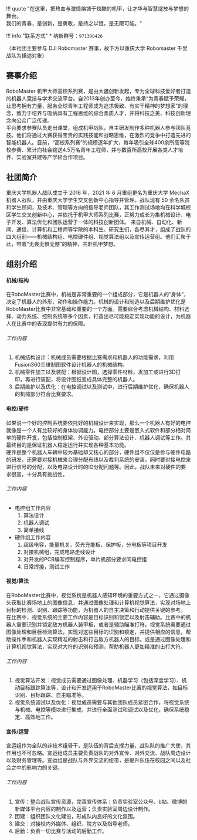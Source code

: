 !!! quote "在这里，把热血与激情熔铸于炫酷的机甲，让才华与智慧绽放与梦想的舞台。<br>我们的青春，是创新，是勇敢，是持之以恒，是无限可能。"

!!! info "联系方式"
    * 纳新群号：`971398426`

（本社团主要参与 DJI Robomaster 赛事，故下方以重庆大学 Robomaster 千里战队为描述对象）

## 赛事介绍  
RoboMaster 机甲大师高校系列赛，是由大疆创新发起，专为全球科技爱好者打造的机器人竞技与学术交流平台。自2013年创办至今，始终秉承“为青春赋予荣耀，让思考拥有力量，服务全球青年工程师成为追求极致、有实干精神的梦想家”的理念，致力于培养与吸纳具有工程思维的综合素质人才，并将科技之美、科技创新理念向公众广泛传递。  
平台要求参赛队员走出课堂，组成机甲战队，自主研发制作多种机器人参与团队竞技。他们将通过大赛获得宝贵的实践技能和战略思维，在激烈的竞争中打造先进的智能机器人。目前，“高校系列赛”的规模逐年扩大，每年吸引全球400余所高等院校参赛、累计向社会输送4.5万名青年工程师，并与数百所高校开展各类人才培养、实验室共建等产学研合作项目。  

## 社团简介
重庆大学机器人战队成立于 2016 年，2021 年 6 月重组更名为重庆大学 MechaX 机器人战队，并由重庆大学学生交叉创新中心指导并管理。战队现有 50 余名队员和学生顾问，及技术、管理等方向的指导老师团队，其工作测试场地均在科学城校区学生交叉创新中心，并依托于机甲大师系列比赛，正努力成长为集机械设计、电子开发、算法优化和团队运营于一体的科技创新团体。
来自机械、自动化、新闻、通信、计算机和工程师等学院的本科生、研究生们，各尽其才，组成了战队的四大组别——机械结构组、电控硬件组、视觉算法组以及宣传运营组。他们汇聚于此，带着“无畏无惧无憾”的精神，共赴机甲梦想。

## 组别介绍  
#### 机械/结构  
在RoboMaster比赛中，机械是非常重要的一个组成部分，它是机器人的“身体”，决定了机器人的外形、动作和操作能力。机械的设计和制造以及后期维护优化是RoboMaster比赛中非常基础和重要的一个方面。需要综合考虑机械结构、材料选择、动力系统、控制系统等多个因素，打造出尽可能稳定实现功能的设计，为机器人在比赛中的表现提供有力的保障。  
###### 工作内容  
1. 机械结构设计：机械成员需要根据比赛需求和机器人的功能需求，利用Fusion360三维制图软件设计机器人的机械结构。  
2. 机械零件加工以及装配：根据设计图，选择零件材料，发加工或进行3D打印，再进行装配，将设计图纸变成具体完整的机器人。  
3. 后期维护以及优化：在电控调试以及测试中，进行后期维护优化，确保机器人的机械部分符合比赛要求。  
#### 电控/硬件  
如果说一个好的控制系统要依托好的机械设计来实现，那么一个机器人有好的电控就像是一个人有比较好的身体协调能力。电控部分主要是嵌入式软件和部分相对简单的硬件开发，包括控制框架、外设驱动、部分算法设计、机器人调试等工作。其最终目的是保证机器人稳定运行并实现各种基本功能。  
硬件是整个机器人车辆中较为基础却又核心的部分，硬件组不仅仅是参与硬件电路的研发，还需要对接机械来合理分配布线以及裁判系统的安装，同时要对接电控来进行信号的分配，以及电路设计时的IO分配问题等。因此，战队未来对硬件的要求很高，十分具有挑战性。  
###### 工作内容  
- 电控组工作内容  
    1. 算法设计  
    2. 机器人调试  
    3. 简单接线  
- 硬件组工作内容  
    1. 超级电容，能量机关，荧光充能板，保护板，分电板等项目开发  
    2. 对接机械组，完成电路走线设计  
    3. 对开发的PCB编写控制程序，单片机部分要求同电控组  
    4. 日常焊接，测试工作  
#### 视觉/算法  
在RoboMaster比赛中，视觉系统是机器人感知环境的重要方式之一，它通过摄像头获取比赛场地上的图像信息，并通过图像处理和计算机视觉算法，实现对场地上目标的检测、识别、跟踪等功能，为机器人的自主决策和行动提供关键的参考。  
在比赛中，视觉系统的主要工作内容是目标识别和锁定以及射击辅助。比赛中的机器人需要识别并锁定敌方机器人装甲板，或者是辅助瞄准打符。视觉系统需要通过图像处理和目标检测算法，实现对这些目标的识别和锁定，并提供相应的信息，帮助操作手和机器人实现精准的射击和打击敌方机器人的目标。或是通过图像处理和计算机视觉算法，实现对大符的识别和预测，帮助机器人更加精准的击打大符。  
###### 工作内容  
1. 视觉算法开发：视觉成员需要通过图像处理、机器学习（包括深度学习）、机动目标跟踪算法等，设计和开发适用于RoboMaster比赛的视觉算法，如目标识别、目标跟踪、自主瞄准等。  
2. 视觉系统调试以及优化：视觉成员需要与其他团队成员紧密合作，将视觉系统与机械、电控等模块进行集成，并进行全面测试和调试以及优化，确保系统稳定、高效地工作。  
#### 宣传/运营  
宣运组作为全队的非技术组骨干，是队伍的背后支撑力量，战队队的推广大使，其作用也不可忽略。宣运组成员主要负责战队的对外宣传、对外交流、战队周边设计以及财务管理等。宣运组是战队与外界交流的纽带，是提升队伍在校园之间以及社会之中的影响力的关键。  
###### 工作内容  
1. 宣传：整合战队宣传资源，完善宣传体系；负责实验室公众号、b站、微博的新媒体平台内容的制作以及运营；负责实验室周边设计制作。  
2. 团建：组织团队文化建设，形成队内良好的文化氛围。  
3. 建交：对接校内外媒体、组织、院方以及指导老师。  
4. 后勤：负责一切比赛与活动的后勤工作。  